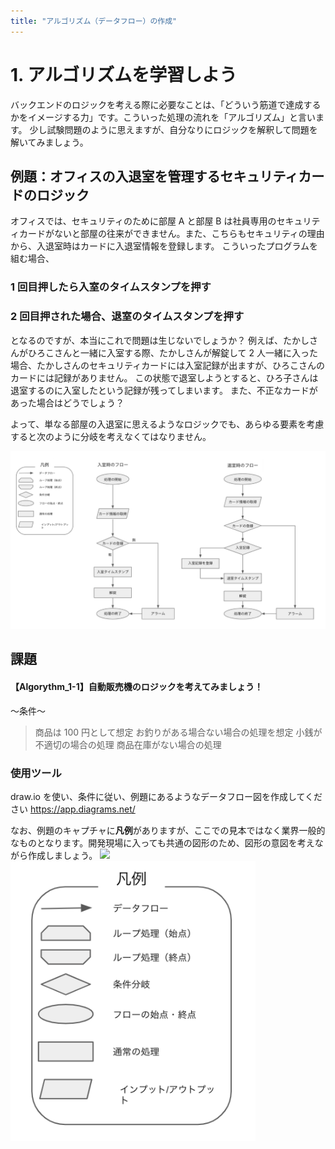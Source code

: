 ```yaml
---
title: "アルゴリズム（データフロー）の作成"
---
```


# 1. アルゴリズムを学習しよう

バックエンドのロジックを考える際に必要なことは、「どういう筋道で達成するかをイメージする力」です。こういった処理の流れを「アルゴリズム」と言います。 少し試験問題のように思えますが、自分なりにロジックを解釈して問題を解いてみましょう。

## 例題：オフィスの入退室を管理するセキュリティカードのロジック

オフィスでは、セキュリティのために部屋 A と部屋 B は社員専用のセキュリティカードがないと部屋の往来ができません。また、こちらもセキュリティの理由から、入退室時はカードに入退室情報を登録します。
こういったプログラムを組む場合、

### 1 回目押したら入室のタイムスタンプを押す

### 2 回目押された場合、退室のタイムスタンプを押す

となるのですが、本当にこれで問題は生じないでしょうか？
例えば、たかしさんがひろこさんと一緒に入室する際、たかしさんが解錠して 2 人一緒に入った場合、たかしさんのセキュリティカードには入室記録が出ますが、ひろこさんのカードには記録がありません。
この状態で退室しようとすると、ひろ子さんは退室するのに入室したという記録が残ってしまいます。
また、不正なカードがあった場合はどうでしょう？

よって、単なる部屋の入退室に思えるようなロジックでも、あらゆる要素を考慮すると次のように分岐を考えなくてはなりません。
<!-- ![algorythm](https://storage.googleapis.com/zenn-user-upload/d18e64e71bfa-20220308.png) -->
![algorythm](image/03_algorithm.png)

## 課題

#### 【Algorythm_1-1】自動販売機のロジックを考えてみましょう！

〜条件〜

> 商品は 100 円として想定
> お釣りがある場合ない場合の処理を想定
> 小銭が不適切の場合の処理
> 商品在庫がない場合の処理

### 使用ツール

draw.io を使い、条件に従い、例題にあるようなデータフロー図を作成してください
https://app.diagrams.net/

なお、例題のキャプチャに**凡例**がありますが、ここでの見本ではなく業界一般的なものとなります。開発現場に入っても共通の図形のため、図形の意図を考えながら作成しましょう。
![](https://storage.googleapis.com/zenn-user-upload/8207f8a2253a-20220308.png)
![](image/03_algorythm_sample.png)
